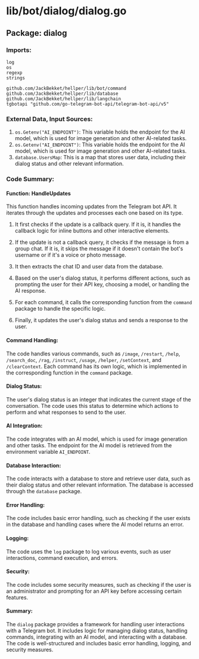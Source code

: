# lib/bot/dialog/dialog.go  
## Package: dialog  
  
### Imports:  
  
```  
log  
os  
regexp  
strings  
  
github.com/JackBekket/hellper/lib/bot/command  
github.com/JackBekket/hellper/lib/database  
github.com/JackBekket/hellper/lib/langchain  
tgbotapi "github.com/go-telegram-bot-api/telegram-bot-api/v5"  
```  
  
### External Data, Input Sources:  
  
1. `os.Getenv("AI_ENDPOINT")`: This variable holds the endpoint for the AI model, which is used for image generation and other AI-related tasks.  
2. `os.Getenv("AI_ENDPOINT")`: This variable holds the endpoint for the AI model, which is used for image generation and other AI-related tasks.  
3. `database.UsersMap`: This is a map that stores user data, including their dialog status and other relevant information.  
  
### Code Summary:  
  
#### Function: HandleUpdates  
  
This function handles incoming updates from the Telegram bot API. It iterates through the updates and processes each one based on its type.  
  
1. It first checks if the update is a callback query. If it is, it handles the callback logic for inline buttons and other interactive elements.  
  
2. If the update is not a callback query, it checks if the message is from a group chat. If it is, it skips the message if it doesn't contain the bot's username or if it's a voice or photo message.  
  
3. It then extracts the chat ID and user data from the database.  
  
4. Based on the user's dialog status, it performs different actions, such as prompting the user for their API key, choosing a model, or handling the AI response.  
  
5. For each command, it calls the corresponding function from the `command` package to handle the specific logic.  
  
6. Finally, it updates the user's dialog status and sends a response to the user.  
  
#### Command Handling:  
  
The code handles various commands, such as `/image`, `/restart`, `/help`, `/search_doc`, `/rag`, `/instruct`, `/usage`, `/helper`, `/setContext`, and `/clearContext`. Each command has its own logic, which is implemented in the corresponding function in the `command` package.  
  
#### Dialog Status:  
  
The user's dialog status is an integer that indicates the current stage of the conversation. The code uses this status to determine which actions to perform and what responses to send to the user.  
  
#### AI Integration:  
  
The code integrates with an AI model, which is used for image generation and other tasks. The endpoint for the AI model is retrieved from the environment variable `AI_ENDPOINT`.  
  
#### Database Interaction:  
  
The code interacts with a database to store and retrieve user data, such as their dialog status and other relevant information. The database is accessed through the `database` package.  
  
#### Error Handling:  
  
The code includes basic error handling, such as checking if the user exists in the database and handling cases where the AI model returns an error.  
  
#### Logging:  
  
The code uses the `log` package to log various events, such as user interactions, command execution, and errors.  
  
#### Security:  
  
The code includes some security measures, such as checking if the user is an administrator and prompting for an API key before accessing certain features.  
  
#### Summary:  
  
The `dialog` package provides a framework for handling user interactions with a Telegram bot. It includes logic for managing dialog status, handling commands, integrating with an AI model, and interacting with a database. The code is well-structured and includes basic error handling, logging, and security measures.  
  
